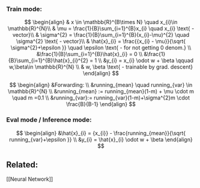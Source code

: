 ### Train mode:
$$
\begin{align}
& x \in \mathbb{R}^{B\times N} \quad x_{i}\in \mathbb{R}^{N}\\
& \mu = \frac{1}{B}\sum_{i=1}^{B}x_{i} \quad x_{i} \text{ - vector}\\
& \sigma^{2} = \frac{1}{B}\sum_{i=1}^{B}(x_{i}-\mu)^{2} \quad \sigma^{2} \text{ - vector}\\
& \hat{x}_{i} = \frac{{x_{i} - \mu}}{\sqrt{ \sigma^{2}+\epsilon }} \quad \epsilon \text{ - for not getting 0 denom.}  \\
&\frac{1}{B}\sum_{i=1}^{B}\hat{x}_{i} = 0  \\
&\frac{1}{B}\sum_{i=1}^{B}\hat{x}_{i}^{2} = 1  \\
&y_{i} = x_{i} \odot w + \beta \qquad w,\beta\in \mathbb{R}^{N} \\
& w, \beta  \text{ - trainable by grad. descent}
\end{align}
$$

$$
\begin{align}
&Forwarding: \\
&running_{mean} \quad running_{var} \in \mathbb{R}^{N} \\
&running_{mean} := running_{mean}(1-m) + \mu \cdot m \quad m =0.1 \\
&running_{var}:= running_{var}(1-m)+\sigma^{2}m \cdot \frac{B}{B-1}
\end{align}
$$

### Eval mode / Inference mode:
$$
\begin{align}
&\hat{x}_{i} = {x_{i}} - \frac{running_{mean}}{\sqrt{ running_{var}+\epsilon }} \\
&y_{i} = \hat{x}_{i} \odot w + \beta
\end{align}
$$

## Related:
[[Neural Network]]
